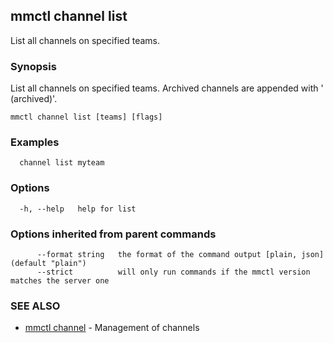## mmctl channel list

List all channels on specified teams.

### Synopsis

List all channels on specified teams.
Archived channels are appended with ' (archived)'.

```
mmctl channel list [teams] [flags]
```

### Examples

```
  channel list myteam
```

### Options

```
  -h, --help   help for list
```

### Options inherited from parent commands

```
      --format string   the format of the command output [plain, json] (default "plain")
      --strict          will only run commands if the mmctl version matches the server one
```

### SEE ALSO

* [mmctl channel](mmctl_channel.md)	 - Management of channels

